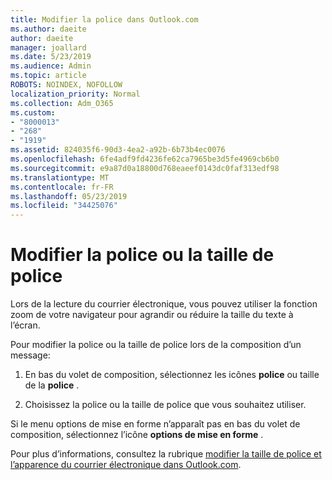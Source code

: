```yaml
---
title: Modifier la police dans Outlook.com
ms.author: daeite
author: daeite
manager: joallard
ms.date: 5/23/2019
ms.audience: Admin
ms.topic: article
ROBOTS: NOINDEX, NOFOLLOW
localization_priority: Normal
ms.collection: Adm_O365
ms.custom:
- "8000013"
- "268"
- "1919"
ms.assetid: 824035f6-90d3-4ea2-a92b-6b73b4ec0076
ms.openlocfilehash: 6fe4adf9fd4236fe62ca7965be3d5fe4969cb6b0
ms.sourcegitcommit: e9a87d0a18800d768eaeef0143dc0faf313edf98
ms.translationtype: MT
ms.contentlocale: fr-FR
ms.lasthandoff: 05/23/2019
ms.locfileid: "34425076"
---
```

# <a name="change-font-or-font-size"></a>Modifier la police ou la taille de police

Lors de la lecture du courrier électronique, vous pouvez utiliser la fonction zoom de votre navigateur pour agrandir ou réduire la taille du texte à l’écran.
  
Pour modifier la police ou la taille de police lors de la composition d’un message:
  
1. En bas du volet de composition, sélectionnez les icônes **police** ou taille de la **police** .

2. Choisissez la police ou la taille de police que vous souhaitez utiliser.

Si le menu options de mise en forme n’apparaît pas en bas du volet de composition, sélectionnez l’icône **options de mise en forme** .
  
Pour plus d’informations, consultez la rubrique [modifier la taille de police et l’apparence du courrier électronique dans Outlook.com](https://go.microsoft.com/fwlink/p/?linkid=873130).